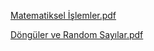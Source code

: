 [Matematiksel İşlemler.pdf](https://github.com/bbyuksel/GORSEL_PROGRAMLAMA_1/files/14523656/Matematiksel_Islemler_Uygulama.pdf)

[Döngüler ve Random Sayılar.pdf](https://github.com/bbyuksel/GORSEL_PROGRAMLAMA_1/files/14605424/Loops.Files.and.Random.Numbers._.Uygulama.pdf)
